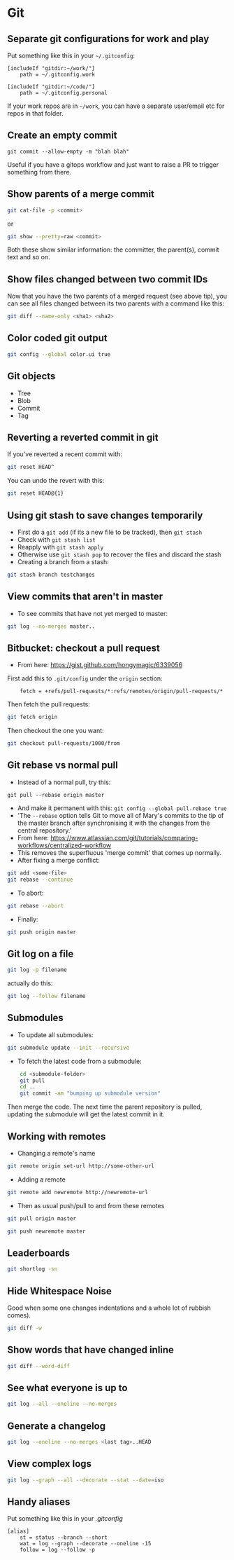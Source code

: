 # Git

## Separate git configurations for work and play

Put something like this in your `~/.gitconfig`:

```
[includeIf "gitdir:~/work/"]
    path = ~/.gitconfig.work

[includeIf "gitdir:~/code/"]
    path = ~/.gitconfig.personal
```
If your work repos are in `~/work`, you can have a separate user/email etc for
repos in that folder.

## Create an empty commit

`git commit --allow-empty -m "blah blah"`

Useful if you have a gitops workflow and just want to raise a PR to trigger
something from there.

## Show parents of a merge commit

``` sh
git cat-file -p <commit>
```

or

``` sh
git show --pretty=raw <commit>
```

Both these show similar information: the committer, the parent(s),
commit text and so on.

## Show files changed between two commit IDs

Now that you have the two parents of a merged request (see above tip),
you can see all files changed between its two parents with a command
like this:

``` sh
git diff --name-only <sha1> <sha2>
```

## Color coded git output

``` sh
git config --global color.ui true
```

## Git objects

-   Tree
-   Blob
-   Commit
-   Tag

## Reverting a reverted commit in git

If you've reverted a recent commit with:

``` sh
git reset HEAD^
```

You can undo the revert with this:

``` sh
git reset HEAD@{1}
```

## Using git stash to save changes temporarily

-   First do a `git add` (if its a new file to be tracked), then `git stash`
-   Check with `git stash list`
-   Reapply with `git stash apply`
-   Otherwise use `git stash pop` to recover the files and discard the stash
-   Creating a branch from a stash:

``` sh
git stash branch testchanges
```

## View commits that aren't in master

-   To see commits that have not yet merged to master:

``` sh
git log --no-merges master..
```

## Bitbucket: checkout a pull request

-   From here: <https://gist.github.com/hongymagic/6339056>

First add this to `.git/config` under the `origin` section:

``` git
    fetch = +refs/pull-requests/*:refs/remotes/origin/pull-requests/*
```

Then fetch the pull requests:

``` sh
git fetch origin
```

Then checkout the one you want:

``` sh
git checkout pull-requests/1000/from
```

## Git rebase vs normal pull

-   Instead of a normal pull, try this:

`git pull --rebase origin master`

-   And make it permanent with this: `git config --global pull.rebase true`
-   'The `--rebase` option tells Git to move all of Mary's commits to the
    tip of the master branch after synchronising it with the changes
    from the central repository.'
-   From here:
    <https://www.atlassian.com/git/tutorials/comparing-workflows/centralized-workflow>
-   This removes the superfluous 'merge commit' that comes up normally.
-   After fixing a merge conflict:

``` sh
git add <some-file>
git rebase --continue
```

-   To abort:

``` sh
git rebase --abort
```

-   Finally:

``` sh
git push origin master
```

## Git log on a file

``` sh
git log -p filename
```

actually do this:

``` sh
git log --follow filename
```

## Submodules

-   To update all submodules:

``` sh
git submodule update --init --recursive
```

-   To fetch the latest code from a submodule:

``` sh
    cd <submodule-folder>
    git pull
    cd ..
    git commit -am "bumping up submodule version"
```

Then merge the code. The next time the parent repository is pulled,
updating the submodule will get the latest commit in it.

## Working with remotes

-   Changing a remote's name

``` sh
git remote origin set-url http://some-other-url
```

-   Adding a remote

``` sh
git remote add newremote http://newremote-url
```

-   Then as usual push/pull to and from these remotes

``` sh
git pull origin master

git push newremote master
```

## Leaderboards

``` sh
git shortlog -sn
```

## Hide Whitespace Noise

Good when some one changes indentations and a whole lot of rubbish
comes).

``` sh
git diff -w
```

## Show words that have changed inline

``` sh
git diff --word-diff
```

## See what everyone is up to

``` sh
git log --all --oneline --no-merges
```

## Generate a changelog

``` sh
git log --oneline --no-merges <last tag>..HEAD
```

## View complex logs

``` sh
git log --graph --all --decorate --stat --date=iso
```

## Handy aliases

Put something like this in your *.gitconfig*

    [alias]
        st = status --branch --short
        wat = log --graph --decorate --oneline -15
        follow = log --follow -p

